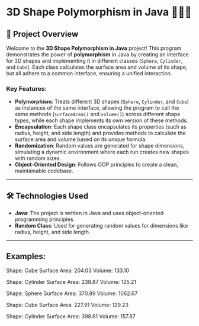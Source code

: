 # 3D Shape Polymorphism in Java 🧑‍💻🔲

## 📌 **Project Overview**

Welcome to the **3D Shape Polymorphism in Java** project! This program demonstrates the power of **polymorphism** in Java by creating an interface for 3D shapes and implementing it in different classes (`Sphere`, `Cylinder`, and `Cube`). Each class calculates the surface area and volume of its shape, but all adhere to a common interface, ensuring a unified interaction.

### **Key Features**:
- **Polymorphism**: Treats different 3D shapes (`Sphere`, `Cylinder`, and `Cube`) as instances of the same interface, allowing the program to call the same methods (`surfaceArea()` and `volume()`) across different shape types, while each shape implements its own version of these methods.
- **Encapsulation**: Each shape class encapsulates its properties (such as radius, height, and side length) and provides methods to calculate the surface area and volume based on its unique formula.
- **Randomization**: Random values are generated for shape dimensions, simulating a dynamic environment where each run creates new shapes with random sizes.
- **Object-Oriented Design**: Follows OOP principles to create a clean, maintainable codebase.

---

## 🛠️ **Technologies Used**

- **Java**: The project is written in Java and uses object-oriented programming principles.
- **Random Class**: Used for generating random values for dimensions like radius, height, and side length.

---
## Examples:
Shape: Cube
Surface Area: 204.03
Volume: 133.10

Shape: Cylinder
Surface Area: 238.87
Volume: 125.21

Shape: Sphere
Surface Area: 370.89
Volume: 1062.67

Shape: Cube
Surface Area: 227.91
Volume: 129.23

Shape: Cylinder
Surface Area: 398.61
Volume: 157.87
